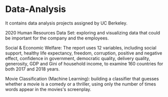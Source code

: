 # Data-Analysis
It contains data analysis projects assigned by UC Berkeley.

2020 Human Resources Data Set: exploring and visualizing data that could be important for the company and the employees.

Social & Economic Welfare: The report uses 12 variables, including social support, healthy life expectancy, freedom, corruption, positive and negative effect, confidence in government, democratic quality, delivery quality, generosity, GDP and Gini of household income, to examine 160 countries for both 2017 and 2018 years.

Movie Classification (Machine Learning): building a classifier that guesses whether a movie is a comedy or a thriller, using only the number of times words appear in the movies's screenplay.
